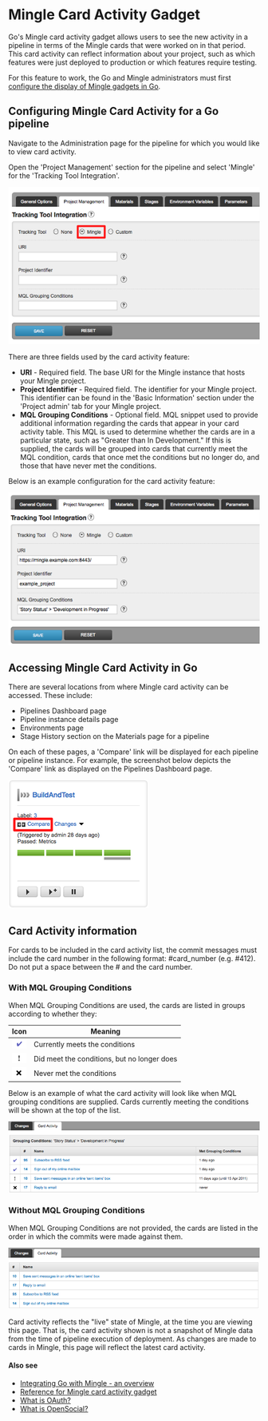 # Mingle Card Activity Gadget

Go's Mingle card activity gadget allows users to see the new activity in a pipeline in terms of the Mingle cards that were worked on in that period. This card activity can reflect information about your project, such as which features were just deployed to production or which features require testing.

For this feature to work, the Go and Mingle administrators must first [configure the display of Mingle gadgets in Go](mingle_in_go.md).

## Configuring Mingle Card Activity for a Go pipeline

Navigate to the Administration page for the pipeline for which you would like to view card activity.

Open the 'Project Management' section for the pipeline and select 'Mingle' for the 'Tracking Tool Integration'.

![](../resources/images/cruise/mingle_card_activity_configuration.png)

There are three fields used by the card activity feature:

-   **URI** - Required field. The base URI for the Mingle instance that hosts your Mingle project.
-   **Project Identifier** - Required field. The identifier for your Mingle project. This identifier can be found in the 'Basic Information' section under the 'Project admin' tab for your Mingle project.
-   **MQL Grouping Conditions** - Optional field. MQL snippet used to provide additional information regarding the cards that appear in your card activity table. This MQL is used to determine whether the cards are in a particular state, such as "Greater than In Development." If this is supplied, the cards will be grouped into cards that currently meet the MQL condition, cards that once met the conditions but no longer do, and those that have never met the conditions.

Below is an example configuration for the card activity feature:

![](../resources/images/cruise/mingle_card_activity_example_configuration.png)

## Accessing Mingle Card Activity in Go

There are several locations from where Mingle card activity can be accessed. These include:

-   Pipelines Dashboard page
-   Pipeline instance details page
-   Environments page
-   Stage History section on the Materials page for a pipeline

On each of these pages, a 'Compare' link will be displayed for each pipeline or pipeline instance. For example, the screenshot below depicts the 'Compare' link as displayed on the Pipelines Dashboard page.

![](../resources/images/cruise/mingle_card_activity_compare_link.png)

## Card Activity information

For cards to be included in the card activity list, the commit messages must include the card number in the following format: \#card\_number (e.g. \#412). Do not put a space between the \# and the card number.

### With MQL Grouping Conditions

When MQL Grouping Conditions are used, the cards are listed in groups according to whether they:

| Icon | Meaning
|------------------------------------|------------------------------------
| ![](../resources/images/cruise/currently_meets_conditions.png) | Currently meets the conditions
| ![](../resources/images/cruise/did_meet_conditions.png) | Did meet the conditions, but no longer does
| ![](../resources/images/cruise/never_met_conditions.png) | Never met the conditions

Below is an example of what the card activity will look like when MQL grouping conditions are supplied. Cards currently meeting the conditions will be shown at the top of the list.

![](../resources/images/cruise/mingle_card_activity_with_grouping_conditions.png)

### Without MQL Grouping Conditions

When MQL Grouping Conditions are not provided, the cards are listed in the order in which the commits were made against them.

![](../resources/images/cruise/mingle_card_activity_without_grouping_conditions.png)

Card activity reflects the "live" state of Mingle, at the time you are viewing this page. That is, the card activity shown is not a snapshot of Mingle data from the time of pipeline execution of deployment. As changes are made to cards in Mingle, this page will reflect the latest card activity.

#### Also see

-   [Integrating Go with Mingle - an overview](mingle_integration.md)
-   [Reference for Mingle card activity gadget](mingle_card_activity_gadget.md)
-   [What is OAuth?](../faq/what_is_oauth.md)
-   [What is OpenSocial?](../faq/what_is_opensocial.md)